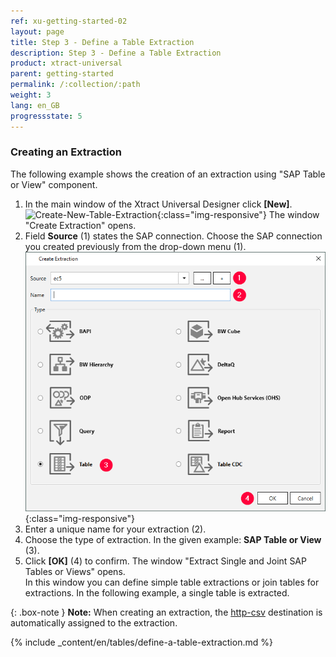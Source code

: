 ```yaml
---
ref: xu-getting-started-02
layout: page
title: Step 3 - Define a Table Extraction
description: Step 3 - Define a Table Extraction
product: xtract-universal
parent: getting-started
permalink: /:collection/:path
weight: 3
lang: en_GB
progressstate: 5
---
```



### Creating an Extraction
The following example shows the creation of an extraction using "SAP Table or View" component.<br>
1. In the main window of the Xtract Universal Designer click **[New]**.  
![Create-New-Table-Extraction](/img/content/xu_extraction_anlegen.png){:class="img-responsive"}
The window "Create Extraction" opens. <br>
2. Field **Source** (1) states the SAP connection. Choose the SAP connection you created previously from the drop-down menu (1). 
![Table_or_View](/img/content/table/table_new_extraction.png){:class="img-responsive"}
3. Enter a unique name for your extraction (2).
4. Choose the type of extraction. In the given example: **SAP Table or View** (3). <br>
5. Click **[OK]** (4) to confirm.
The window "Extract Single and Joint SAP Tables or Views" opens. <br>
In this window you can define simple table extractions or join tables for extractions. In the following example, a single table is extracted. <br>

{: .box-note }
**Note:** When creating an extraction, the [http-csv](../destinations/csv-via-http) destination is automatically assigned to the extraction. 

{% include _content/en/tables/define-a-table-extraction.md  %}
